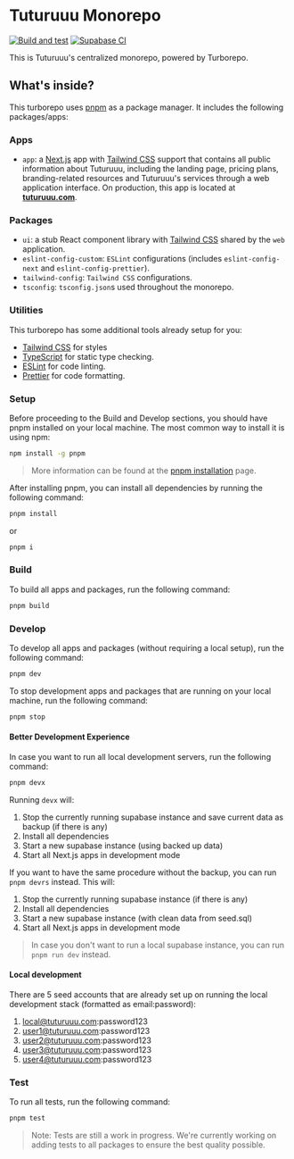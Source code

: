 # Tuturuuu Monorepo

[![Build and test](https://github.com/tutur3u/tutur3u/actions/workflows/build-and-test.yaml/badge.svg)](https://github.com/tutur3u/tutur3u/actions/workflows/build-and-test.yaml)
[![Supabase CI](https://github.com/tutur3u/tutur3u/actions/workflows/supabase-production.yaml/badge.svg)](https://github.com/tutur3u/tutur3u/actions/workflows/supabase-production.yaml)

This is Tuturuuu's centralized monorepo, powered by Turborepo.

## What's inside?

This turborepo uses [pnpm](https://pnpm.io) as a package manager. It includes the following packages/apps:

### Apps

- `app`: a [Next.js](https://nextjs.org/) app with [Tailwind CSS](https://tailwindcss.com/) support that contains all public information about Tuturuuu, including the landing page, pricing plans, branding-related resources and Tuturuuu's services through a web application interface. On production, this app is located at [**tuturuuu.com**](https://tuturuuu.com).

### Packages

- `ui`: a stub React component library with [Tailwind CSS](https://tailwindcss.com/) shared by the `web` application.
- `eslint-config-custom`: `ESLint` configurations (includes `eslint-config-next` and `eslint-config-prettier`).
- `tailwind-config`: `Tailwind CSS` configurations.
- `tsconfig`: `tsconfig.json`s used throughout the monorepo.

### Utilities

This turborepo has some additional tools already setup for you:

- [Tailwind CSS](https://tailwindcss.com/) for styles
- [TypeScript](https://www.typescriptlang.org/) for static type checking.
- [ESLint](https://eslint.org/) for code linting.
- [Prettier](https://prettier.io) for code formatting.

### Setup

Before proceeding to the Build and Develop sections, you should have pnpm installed on your local machine.
The most common way to install it is using npm:

```bash
npm install -g pnpm
```

> More information can be found at the [pnpm installation](https://pnpm.io/installation) page.

After installing pnpm, you can install all dependencies by running the following command:

```bash
pnpm install
```

or

```bash
pnpm i
```

### Build

To build all apps and packages, run the following command:

```bash
pnpm build
```

### Develop

To develop all apps and packages (without requiring a local setup), run the following command:

```bash
pnpm dev
```

To stop development apps and packages that are running on your local machine, run the following command:

```bash
pnpm stop
```

#### Better Development Experience

In case you want to run all local development servers, run the following command:

```bash
pnpm devx
```

Running `devx` will:

1. Stop the currently running supabase instance and save current data as backup (if there is any)
2. Install all dependencies
3. Start a new supabase instance (using backed up data)
4. Start all Next.js apps in development mode

If you want to have the same procedure without the backup, you can run `pnpm devrs` instead. This will:

1. Stop the currently running supabase instance (if there is any)
2. Install all dependencies
3. Start a new supabase instance (with clean data from seed.sql)
4. Start all Next.js apps in development mode

> In case you don't want to run a local supabase instance, you can run `pnpm run dev` instead.

#### Local development

There are 5 seed accounts that are already set up on running the local development stack (formatted as email:password):

1. <local@tuturuuu.com>:password123
2. <user1@tuturuuu.com>:password123
3. <user2@tuturuuu.com>:password123
4. <user3@tuturuuu.com>:password123
5. <user4@tuturuuu.com>:password123

### Test

To run all tests, run the following command:

```bash
pnpm test
```

> Note: Tests are still a work in progress. We're currently working on adding tests to all packages to ensure the best quality possible.
